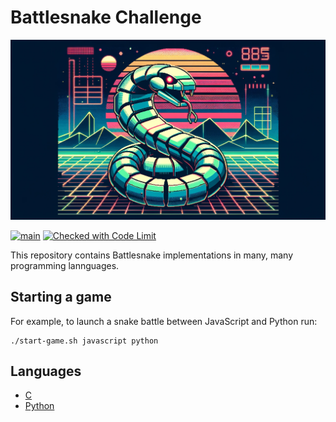 # Battlesnake Challenge

![Logo](logo.png)

[![main](https://github.com/getcodelimit/pl-battlesnake/actions/workflows/main.yml/badge.svg)](https://github.com/getcodelimit/pl-battlesnake/actions/workflows/main.yml)
[![Checked with Code Limit](https://codelimit.vercel.app/api/badge/getcodelimit/pl-battlesnake)](https://github.com/getcodelimit/codelimit)

This repository contains Battlesnake implementations in many, many programming
lannguages.

## Starting a game

For example, to launch a snake battle between JavaScript and Python run:

```shell
./start-game.sh javascript python
```

## Languages

- [C](c/)
- [Python](python/)
